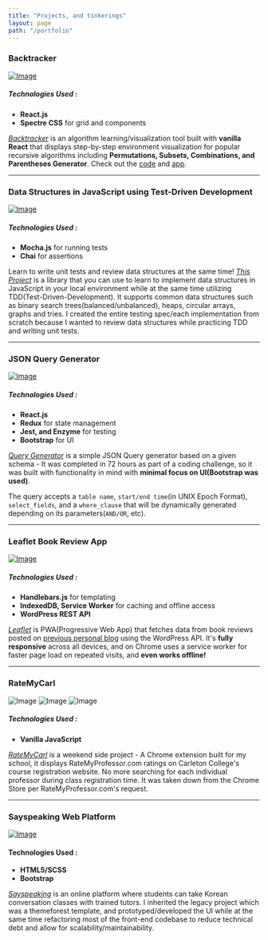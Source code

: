 ```yaml
---
title: "Projects, and tinkerings"
layout: page
path: "/portfolio"
---
```

### Backtracker

[![Image](http://i.imgur.com/ZHs5rqz.png)](https://minseokim.github.io/backtracker)

##### Technologies Used :
- **React.js**
- **Spectre CSS** for grid and components

[*Backtracker*](https://minseokim.github.io/backtracker) is an algorithm learning/visualization tool built with **vanilla React** that displays step-by-step environment visualization for popular recursive algorithms including **Permutations, Subsets, Combinations, and Parentheses Generator**. Check out the [code](https://github.com/minseokim/backtracker) and [app](https://minseokim.github.io/backtracker).

---
### Data Structures in JavaScript using Test-Driven Development
[![Image](http://i.imgur.com/5MWwigs.png)](https://github.com/minseokim/data-structures-tdd)

##### Technologies Used :
- **Mocha.js** for running tests
- **Chai** for assertions

Learn to write unit tests and review data structures at the same time! [*This Project*](https://github.com/minseokim/data-structures-tdd) is a library that you can use to learn to implement data structures in JavaScript in your local environment while at the same time utilizing TDD(Test-Driven-Development). It supports common data structures such as binary search trees(balanced/unbalanced), heaps, circular arrays, graphs and tries. I created the entire testing spec/each implementation from scratch because I wanted to review data structures while practicing TDD and writing unit tests.

---
### JSON Query Generator

[![Image](http://i.imgur.com/T7n1UMQ.png)](https://minseokim.github.io/query-generator)

##### Technologies Used :
- **React.js**
- **Redux** for state management
- **Jest, and Enzyme** for testing
- **Bootstrap** for UI

[*Query Generator*](https://minseokim.github.io/query-generator) is a simple JSON Query generator based on a given schema - It was completed in 72 hours as part of a coding challenge, so it was built with functionality in mind with **minimal focus on UI(Bootstrap was used)**.

The query accepts a `table name`, `start/end time`(in UNIX Epoch Format), `select_fields`, and a `where_clause` that will be dynamically generated depending on its parameters(`AND/OR`, etc).

---

### Leaflet Book Review App

[![Image](https://s3.amazonaws.com/poly-screenshots.angel.co/Project/a7/522688/0d33bfaaab90ab6ca1cf5cc98de3e024-original.png)](https://leaflet-d2550.firebaseapp.com/)

##### Technologies Used :
- **Handlebars.js** for templating
- **IndexedDB, Service Worker** for caching and offline access
- **WordPress REST API**

[*Leaflet*](https://leaflet-d2550.firebaseapp.com/) is PWA(Progressive Web App) that fetches data from book reviews posted on [previous personal blog](https://minseoalexkim.com) using the WordPress API. It's **fully responsive** across all devices, and on Chrome uses a service worker for faster page load on repeated visits, and **even works offline!**

---

### RateMyCarl

![Image](https://s3.amazonaws.com/poly-screenshots.angel.co/Project/5f/442017/e32ab512fc1e2a989ffdaca69bc0e6d2-original.png)
![Image](https://s3.amazonaws.com/poly-screenshots.angel.co/Project/5f/442017/7a4a213b21d32321296e914115ec4a08-original.png)
![Image](https://s3.amazonaws.com/poly-screenshots.angel.co/Project/5f/442017/b5414793fc4cde29f70e339ebc1a7f57-original.png)

##### Technologies Used :
- **Vanilla JavaScript**

[*RateMyCarl*](https://github.com/minseokim/RateMyCarl) is a weekend side project - A Chrome extension built for my school, it displays RateMyProfessor.com ratings on Carleton College's course registration website. No more searching for each individual professor during class registration time. It was taken down from the Chrome Store per RateMyProfessor.com's request.

---

### Sayspeaking Web Platform

[![Image](http://i.imgur.com/gJ7qxvR.png)](https://sayspeaking.com)

#### Technologies Used :
- **HTML5/SCSS**
- **Bootstrap**

[*Sayspeaking*](https://sayspeaking.com) is an online platform where students can take Korean conversation classes with trained tutors. I inherited the legacy project which was a themeforest template, and prototyped/developed the UI while at the same time refactoring most of the front-end codebase to reduce technical debt and allow for scalability/maintainability.



